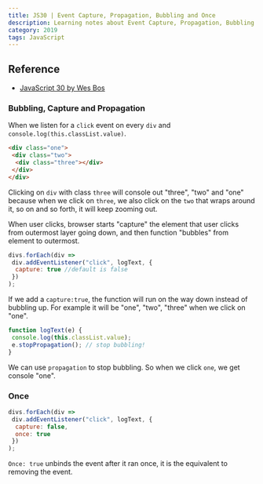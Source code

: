 ```yaml
---
title: JS30 | Event Capture, Propagation, Bubbling and Once
description: Learning notes about Event Capture, Propagation, Bubbling and Once.
category: 2019
tags: JavaScript
---
```


## Reference

- [JavaScript 30 by Wes Bos](https://javascript30.com/)

### Bubbling, Capture and Propagation

When we listen for a `click` event on every `div` and `console.log(this.classList.value)`.

```html
<div class="one">
 <div class="two">
  <div class="three"></div>
 </div>
</div>
```

Clicking on `div` with class `three` will console out "three", "two" and "one" because when we click on `three`, we also click on the `two` that wraps around it, so on and so forth, it will keep zooming out.

When user clicks, browser starts "capture" the element that user clicks from outermost layer going down, and then function "bubbles" from element to outermost.

```js
divs.forEach(div =>
 div.addEventListener("click", logText, {
  capture: true //default is false
 })
);
```

If we add a `capture:true`, the function will run on the way down instead of bubbling up. For example it will be "one", "two", "three" when we click on "one".

```js
function logText(e) {
 console.log(this.classList.value);
 e.stopPropagation(); // stop bubbling!
}
```

We can use `propagation` to stop bubbling. So when we click `one`, we get console "one".

### Once

```js
divs.forEach(div =>
 div.addEventListener("click", logText, {
  capture: false,
  once: true
 })
);
```

`Once: true` unbinds the event after it ran once, it is the equivalent to removing the event.
